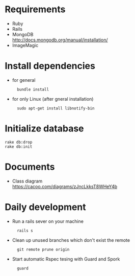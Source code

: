 # Requirements
* Ruby
* Rails
* MongoDB  
http://docs.mongodb.org/manual/installation/
* ImageMagic

# Install dependencies
- for general

        bundle install

- for only Linux (after gneral installation)

        sudo apt-get install libnotify-bin

# Initialize database
    rake db:drop
    rake db:init

# Documents
- Class diagram  
https://cacoo.com/diagrams/zJncLkksT8WHeY4b

# Daily development
- Run a rails sever on your machine

        rails s

- Clean up unused branches which don't exist the remote

        git remote prune origin

- Start automatic Rspec tesing with Guard and Spork

        guard
